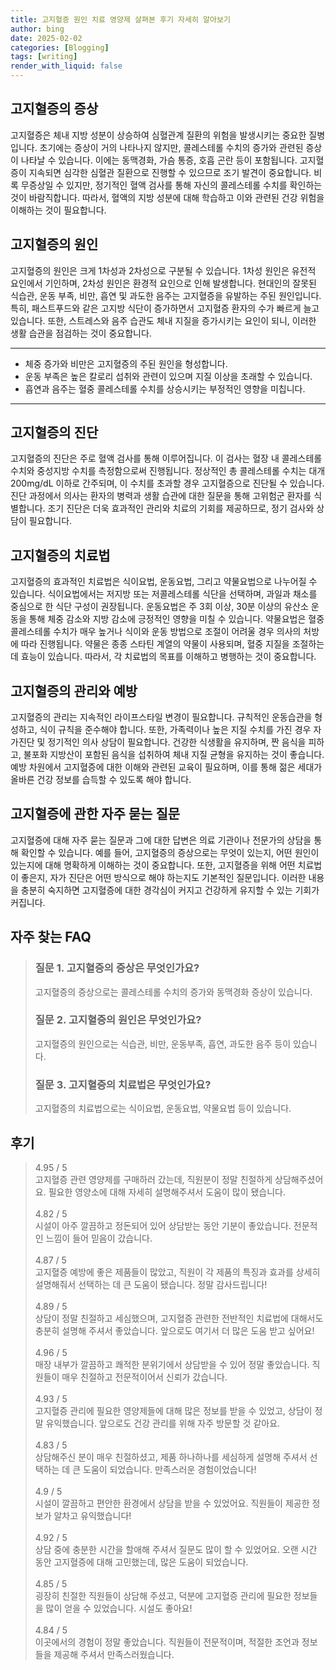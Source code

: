 ```yaml
---
title: 고지혈증 원인 치료 영양제 살펴본 후기 자세히 알아보기
author: bing
date: 2025-02-02
categories: [Blogging]
tags: [writing]
render_with_liquid: false
---
```



<h2 id='고지혈증_증상'>고지혈증의 증상</h2>

<p>고지혈증은 체내 지방 성분이 상승하여 심혈관계 질환의 위험을 발생시키는 중요한 질병입니다. 초기에는 증상이 거의 나타나지 않지만, 콜레스테롤 수치의 증가와 관련된 증상이 나타날 수 있습니다. 이에는 동맥경화, 가슴 통증, 호흡 곤란 등이 포함됩니다. 고지혈증이 지속되면 심각한 심혈관 질환으로 진행할 수 있으므로 조기 발견이 중요합니다. 비록 무증상일 수 있지만, 정기적인 혈액 검사를 통해 자신의 콜레스테롤 수치를 확인하는 것이 바람직합니다. 따라서, 혈액의 지방 성분에 대해 학습하고 이와 관련된 건강 위험을 이해하는 것이 필요합니다.</p>

<h2 id='고지혈증_원인'>고지혈증의 원인</h2>

<p>고지혈증의 원인은 크게 1차성과 2차성으로 구분될 수 있습니다. 1차성 원인은 유전적 요인에서 기인하며, 2차성 원인은 환경적 요인으로 인해 발생합니다. 현대인의 잘못된 식습관, 운동 부족, 비만, 흡연 및 과도한 음주는 고지혈증을 유발하는 주된 원인입니다. 특히, 패스트푸드와 같은 고지방 식단이 증가하면서 고지혈증 환자의 수가 빠르게 늘고 있습니다. 또한, 스트레스와 음주 습관도 체내 지질을 증가시키는 요인이 되니, 이러한 생활 습관을 점검하는 것이 중요합니다.</p>

<hr />

<ul>
    <li>체중 증가와 비만은 고지혈증의 주된 원인을 형성합니다.</li>
    <li>운동 부족은 높은 칼로리 섭취와 관련이 있으며 지질 이상을 초래할 수 있습니다.</li>
    <li>흡연과 음주는 혈중 콜레스테롤 수치를 상승시키는 부정적인 영향을 미칩니다.</li>
</ul>

<hr />

<h2 id='고지혈증_진단'>고지혈증의 진단</h2>

<p>고지혈증의 진단은 주로 혈액 검사를 통해 이루어집니다. 이 검사는 혈장 내 콜레스테롤 수치와 중성지방 수치를 측정함으로써 진행됩니다. 정상적인 총 콜레스테롤 수치는 대개 200mg/dL 이하로 간주되며, 이 수치를 초과할 경우 고지혈증으로 진단될 수 있습니다. 진단 과정에서 의사는 환자의 병력과 생활 습관에 대한 질문을 통해 고위험군 환자를 식별합니다. 조기 진단은 더욱 효과적인 관리와 치료의 기회를 제공하므로, 정기 검사와 상담이 필요합니다.</p>

<h2 id='고지혈증_치료법'>고지혈증의 치료법</h2>

<p>고지혈증의 효과적인 치료법은 식이요법, 운동요법, 그리고 약물요법으로 나누어질 수 있습니다. 식이요법에서는 저지방 또는 저콜레스테롤 식단을 선택하며, 과일과 채소를 중심으로 한 식단 구성이 권장됩니다. 운동요법은 주 3회 이상, 30분 이상의 유산소 운동을 통해 체중 감소와 지방 감소에 긍정적인 영향을 미칠 수 있습니다. 약물요법은 혈중 콜레스테롤 수치가 매우 높거나 식이와 운동 방법으로 조절이 어려울 경우 의사의 처방에 따라 진행됩니다. 약물은 종종 스타틴 계열의 약물이 사용되며, 혈중 지질을 조절하는 데 효능이 있습니다. 따라서, 각 치료법의 목표를 이해하고 병행하는 것이 중요합니다.</p>

<h2 id='고지혈증_관리와_예방'>고지혈증의 관리와 예방</h2>

<p>고지혈증의 관리는 지속적인 라이프스타일 변경이 필요합니다. 규칙적인 운동습관을 형성하고, 식이 규칙을 준수해야 합니다. 또한, 가족력이나 높은 지질 수치를 가진 경우 자가진단 및 정기적인 의사 상담이 필요합니다. 건강한 식생활을 유지하며, 짠 음식을 피하고, 불포화 지방산이 포함된 음식을 섭취하여 체내 지질 균형을 유지하는 것이 좋습니다. 예방 차원에서 고지혈증에 대한 이해와 관련된 교육이 필요하며, 이를 통해 젊은 세대가 올바른 건강 정보를 습득할 수 있도록 해야 합니다.</p>

<h2 id='고지혈증_자주_묻는_질문'>고지혈증에 관한 자주 묻는 질문</h2>

<p>고지혈증에 대해 자주 묻는 질문과 그에 대한 답변은 의료 기관이나 전문가의 상담을 통해 확인할 수 있습니다. 예를 들어, 고지혈증의 증상으로는 무엇이 있는지, 어떤 원인이 있는지에 대해 명확하게 이해하는 것이 중요합니다. 또한, 고지혈증을 위해 어떤 치료법이 좋은지, 자가 진단은 어떤 방식으로 해야 하는지도 기본적인 질문입니다. 이러한 내용을 충분히 숙지하면 고지혈증에 대한 경각심이 커지고 건강하게 유지할 수 있는 기회가 커집니다.</p>


<h2 id='자주_찾는_FAQ'>자주 찾는 FAQ</h2>
<div itemscope="" itemtype="https://schema.org/FAQPage"> 
<blockquote> 
<div itemscope="" itemprop="mainEntity" itemtype="https://schema.org/Question"> 
<h3 itemprop="name">질문 1. 고지혈증의 증상은 무엇인가요?</h3> 
<div itemscope="" itemprop="acceptedAnswer" itemtype="https://schema.org/Answer"> 
<span itemprop="text"> 
<p>고지혈증의 증상으로는 콜레스테롤 수치의 증가와 동맥경화 증상이 있습니다.</p> 
</span> 
</div> 
</div> 

<div itemscope="" itemprop="mainEntity" itemtype="https://schema.org/Question"> 
<h3 itemprop="name">질문 2. 고지혈증의 원인은 무엇인가요?</h3> 
<div itemscope="" itemprop="acceptedAnswer" itemtype="https://schema.org/Answer"> 
<span itemprop="text"> 
<p>고지혈증의 원인으로는 식습관, 비만, 운동부족, 흡연, 과도한 음주 등이 있습니다.</p> 
</span> 
</div> 
</div> 

<div itemscope="" itemprop="mainEntity" itemtype="https://schema.org/Question"> 
<h3 itemprop="name">질문 3. 고지혈증의 치료법은 무엇인가요?</h3> 
<div itemscope="" itemprop="acceptedAnswer" itemtype="https://schema.org/Answer"> 
<span itemprop="text"> 
<p>고지혈증의 치료법으로는 식이요법, 운동요법, 약물요법 등이 있습니다.</p> 
</span> 
</div> 
</div> 
</blockquote> 
</div>
<h2 id='후기'>후기</h2>
<div itemscope itemtype="https://schema.org/Product">
  <blockquote>
  <div itemprop="review" itemscope itemtype="https://schema.org/Review">
      <div itemprop="reviewRating" itemscope itemtype="https://schema.org/Rating"> <span itemprop="ratingValue">4.95</span> / <span itemprop="bestRating">5</span> </div>
      <span itemprop="reviewBody">고지혈증 관련 영양제를 구매하러 갔는데, 직원분이 정말 친절하게 상담해주셨어요. 필요한 영양소에 대해 자세히 설명해주셔서 도움이 많이 됐습니다.</span>
  </div>
  <br>
  <div itemprop="review" itemscope itemtype="https://schema.org/Review">
      <div itemprop="reviewRating" itemscope itemtype="https://schema.org/Rating"> <span itemprop="ratingValue">4.82</span> / <span itemprop="bestRating">5</span> </div>
      <span itemprop="reviewBody">시설이 아주 깔끔하고 정돈되어 있어 상담받는 동안 기분이 좋았습니다. 전문적인 느낌이 들어 믿음이 갔습니다.</span>
  </div>
  <br>
  <div itemprop="review" itemscope itemtype="https://schema.org/Review">
      <div itemprop="reviewRating" itemscope itemtype="https://schema.org/Rating"> <span itemprop="ratingValue">4.87</span> / <span itemprop="bestRating">5</span> </div>
      <span itemprop="reviewBody">고지혈증 예방에 좋은 제품들이 많았고, 직원이 각 제품의 특징과 효과를 상세히 설명해줘서 선택하는 데 큰 도움이 됐습니다. 정말 감사드립니다!</span>
  </div>
  <br>
  <div itemprop="review" itemscope itemtype="https://schema.org/Review">
      <div itemprop="reviewRating" itemscope itemtype="https://schema.org/Rating"> <span itemprop="ratingValue">4.89</span> / <span itemprop="bestRating">5</span> </div>
      <span itemprop="reviewBody">상담이 정말 친절하고 세심했으며, 고지혈증 관련한 전반적인 치료법에 대해서도 충분히 설명해 주셔서 좋았습니다. 앞으로도 여기서 더 많은 도움 받고 싶어요!</span>
  </div>
  <br>
  <div itemprop="review" itemscope itemtype="https://schema.org/Review">
      <div itemprop="reviewRating" itemscope itemtype="https://schema.org/Rating"> <span itemprop="ratingValue">4.96</span> / <span itemprop="bestRating">5</span> </div>
      <span itemprop="reviewBody">매장 내부가 깔끔하고 쾌적한 분위기에서 상담받을 수 있어 정말 좋았습니다. 직원들이 매우 친절하고 전문적이어서 신뢰가 갔습니다.</span>
  </div>
  <br>
  <div itemprop="review" itemscope itemtype="https://schema.org/Review">
      <div itemprop="reviewRating" itemscope itemtype="https://schema.org/Rating"> <span itemprop="ratingValue">4.93</span> / <span itemprop="bestRating">5</span> </div>
      <span itemprop="reviewBody">고지혈증 관리에 필요한 영양제들에 대해 많은 정보를 받을 수 있었고, 상담이 정말 유익했습니다. 앞으로도 건강 관리를 위해 자주 방문할 것 같아요.</span>
  </div>
  <br>
  <div itemprop="review" itemscope itemtype="https://schema.org/Review">
      <div itemprop="reviewRating" itemscope itemtype="https://schema.org/Rating"> <span itemprop="ratingValue">4.83</span> / <span itemprop="bestRating">5</span> </div>
      <span itemprop="reviewBody">상담해주신 분이 매우 친절하셨고, 제품 하나하나를 세심하게 설명해 주셔서 선택하는 데 큰 도움이 되었습니다. 만족스러운 경험이었습니다!</span>
  </div>
  <br>
  <div itemprop="review" itemscope itemtype="https://schema.org/Review">
      <div itemprop="reviewRating" itemscope itemtype="https://schema.org/Rating"> <span itemprop="ratingValue">4.9</span> / <span itemprop="bestRating">5</span> </div>
      <span itemprop="reviewBody">시설이 깔끔하고 편안한 환경에서 상담을 받을 수 있었어요. 직원들이 제공한 정보가 알차고 유익했습니다!</span>
  </div>
  <br>
  <div itemprop="review" itemscope itemtype="https://schema.org/Review">
      <div itemprop="reviewRating" itemscope itemtype="https://schema.org/Rating"> <span itemprop="ratingValue">4.92</span> / <span itemprop="bestRating">5</span> </div>
      <span itemprop="reviewBody">상담 중에 충분한 시간을 할애해 주셔서 질문도 많이 할 수 있었어요. 오랜 시간 동안 고지혈증에 대해 고민했는데, 많은 도움이 되었습니다.</span>
  </div>
  <br>
  <div itemprop="review" itemscope itemtype="https://schema.org/Review">
      <div itemprop="reviewRating" itemscope itemtype="https://schema.org/Rating"> <span itemprop="ratingValue">4.85</span> / <span itemprop="bestRating">5</span> </div>
      <span itemprop="reviewBody">굉장히 친절한 직원들이 상담해 주셨고, 덕분에 고지혈증 관리에 필요한 정보들을 많이 얻을 수 있었습니다. 시설도 좋아요!</span>
  </div>
  <br>
  <div itemprop="review" itemscope itemtype="https://schema.org/Review">
      <div itemprop="reviewRating" itemscope itemtype="https://schema.org/Rating"> <span itemprop="ratingValue">4.84</span> / <span itemprop="bestRating">5</span> </div>
      <span itemprop="reviewBody">이곳에서의 경험이 정말 좋았습니다. 직원들이 전문적이며, 적절한 조언과 정보들을 제공해 주셔서 만족스러웠습니다.</span>
  </div>
  </blockquote>
</div>
